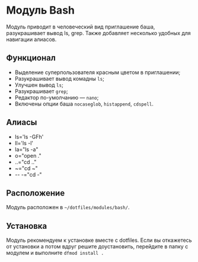 # Модуль Bash

Модуль приводит в человеческий вид приглашение баша, разукрашивает вывод ls, grep. Также добавляет несколько удобных для навигации алиасов.

## Функционал

* Выделение суперпользователя красным цветом в приглашении;
* Разукрашивает вывод комадны `ls`;
* Улучшен вывод `ls`;
* Разукрашивает `grep`;
* Редактор по-умолчанию — `nano`;
* Включены опции баша `nocaseglob`, `histappend`, `cdspell`.

## Алиасы

* ls='ls -GFh'
* ll='ls -l'
* la="ls -a"
* o="open ."
* ..="cd .."
* ~="cd ~"
* -- -="cd -"

## Расположение

Модуль расположен в `~/dotfiles/modules/bash/`.

## Установка

Модуль рекомендуем к установке вместе с dotfiles. Если вы откажетесь от установки а потом вдруг решите доустановить, перейдите в папку с модулем и выполните `dfmod install .`
